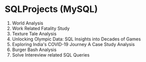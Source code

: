 # SQLProjects (MySQL)

1. World Analysis
2. Work Related Fatality Study
3. Texture Tale Analysis
4. Unlocking Olympic Data: SQL Insights into Decades of Games
5. Exploring India's COVID-19 Journey A Case Study Analysis
6. Burger Bash Analysis
7. Solve Intereview related SQL Queries

